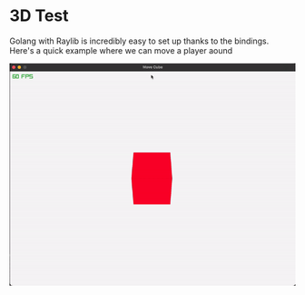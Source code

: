 # 3D Test

Golang with Raylib is incredibly easy to set up thanks to the bindings. Here's a quick example where we can move a player aound

![3D Cube moving around](./movecube.gif)
